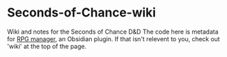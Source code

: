 # Seconds-of-Chance-wiki
Wiki and notes for the Seconds of Chance D&amp;D
The code here is metadata for [RPG manager](https://github.com/carlonicora/obsidian-rpg-manager), an Obsidian plugin. If that isn't relevent to you, check out 'wiki' at the top of the page.
